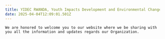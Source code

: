 ```yaml
---
title: YIDEC RWANDA, Youth Impacts Development and Environmental Change
date: 2025-04-04T12:09:01.501Z
---
```

 `We are honored to welcome you to our website where we be sharing with you all the information and updates regards our Organization.`